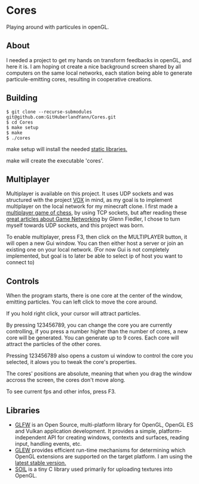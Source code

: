 # Cores
Playing around with particules in openGL.

## About
I needed a project to get my hands on transform feedbacks in openGL, and here it is. I am hoping ot create a nice background screen shared by all computers on the same local networks, each station being able to generate particule-emitting cores, resulting in cooperative creations.

## Building
```
$ git clone --recurse-submodules git@github.com:GitHuberlandYann/Cores.git
$ cd Cores
$ make setup
$ make
$ ./cores
```
make setup will install the needed [static libraries.](#libraries)

make will create the executable 'cores'.

## Multiplayer
Multiplayer is available on this project.  It uses UDP sockets and was structured with the project [VOX](https://github.com/GitHuberlandYann/VOX.git) in mind, as my goal is to implement multiplayer on the local network for my minecraft clone.  I first made a [multiplayer game of chess](https://github.com/GitHuberlandYann/multiChesser.git), by using TCP sockets, but after reading these [great articles about Game Networking](https://gafferongames.com/categories/game-networking/) by Glenn Fiedler, I chose to turn myself towards UDP sockets, and this project was born.

To enable multiplayer, press F3, then click on the MULTIPLAYER button, it will open a new Gui window. You can then either host a server or join an existing one on your local network. (For now Gui is not completely implemented, but goal is to later be able to select ip of host you want to connect to)

## Controls
When the program starts, there is one core at the center of the window, emitting particles.
You can left click to move the core around.

If you hold right click, your cursor will attract particles.

By pressing 123456789, you can change the core you are currently controlling, if you press a number higher than the number of cores, a new core will be generated.  You can generate up to 9 cores.  Each core will attract the particles of the other cores.

Pressing 123456789 also opens a custom ui window to control the core you selected, it alows you to tweak the core's properties.

The cores' positions are absolute, meaning that when you drag the window accross the screen, the cores don't move along.

To see current fps and other infos, press F3.

## Libraries
* [GLFW](https://github.com/glfw/glfw.git) is an Open Source, multi-platform library for OpenGL, OpenGL ES and Vulkan application development. It provides a simple, platform-independent API for creating windows, contexts and surfaces, reading input, handling events, etc.
* [GLEW](https://github.com/nigels-com/glew.git) provides efficient run-time mechanisms for determining which OpenGL extensions are supported on the target platform. I am using the [latest stable version.](https://github.com/nigels-com/glew/releases/tag/glew-2.2.0)
* [SOIL](https://github.com/littlstar/soil.git) is a tiny C library used primarily for uploading textures into OpenGL.
